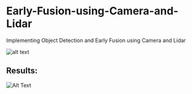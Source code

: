 # Early-Fusion-using-Camera-and-Lidar
Implementing Object Detection and Early Fusion using Camera and Lidar

![alt text](https://miro.medium.com/max/1400/1*8tWh-s34hvQqVq8oRNGGJA.png) <br>
<p align="center">
  
## Results:
![Alt Text](out_3.gif)
 
